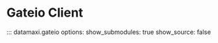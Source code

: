 # Gateio Client

::: datamaxi.gateio
    options:
      show_submodules: true
      show_source: false
